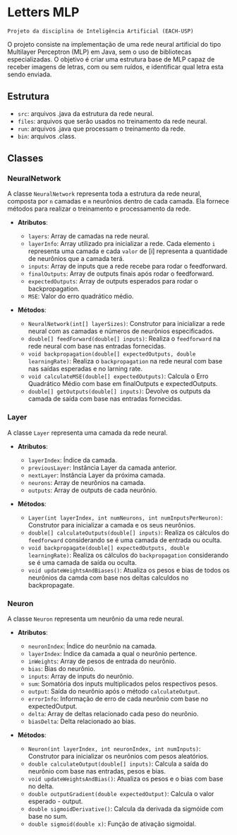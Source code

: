 # Letters MLP
    Projeto da disciplina de Inteligência Artificial (EACH-USP)

O projeto consiste na implementação de uma rede neural artificial do tipo Multilayer Perceptron (MLP) em Java, sem o uso de bibliotecas especializadas. O objetivo é criar uma estrutura base de MLP capaz de receber imagens de letras, com ou sem ruídos, e identificar qual letra esta sendo enviada.

## Estrutura

- `src`: arquivos .java da estrutura da rede neural.
- `files`: arquivos que serão usados no treinamento da rede neural.
- `run`: arquivos .java que processam o treinamento da rede.
- `bin`: arquivos .class.

## Classes

### NeuralNetwork
A classe `NeuralNetwork` representa toda a estrutura da rede neural, composta por `n` camadas e `m` neurônios dentro de cada camada. Ela fornece métodos para realizar o treinamento e processamento da rede.
- **Atributos**:
  - `layers`: Array de camadas na rede neural.
  - `layerInfo`: Array utilizado pra inicializar a rede. Cada elemento `i` representa uma camada e cada `valor` de [i] representa a quantidade de neurônios que a camada terá.
  - `inputs`: Array de inputs que a rede recebe para rodar o feedforward.
  - `finalOutputs`: Array de outputs finais após rodar o feedforward.
  - `expectedOutputs`: Array de outputs esperados para rodar o backpropagation.
  - `MSE`: Valor do erro quadrático médio.

- **Métodos**:
  - `NeuralNetwork(int[] layerSizes)`: Construtor para inicializar a rede neural com as camadas e números de neurônios especificados.
  - `double[] feedForward(double[] inputs)`: Realiza o `feedforward` na rede neural com base nas entradas fornecidas.
  - `void backpropagation(double[] expectedOutputs, double learningRate)`: Realiza o `backpropagation` na rede neural com base nas saídas esperadas e no larning rate.
  - `void calculateMSE(double[] expectedOutputs)`: Calcula o Erro Quadrático Médio com base em finalOutputs e expectedOutputs.
  - `double[] getOutputs(double[] inputs)`: Devolve os outputs da camada de saída com base nas entradas fornecidas.

### Layer
A classe `Layer` representa uma camada da rede neural.
- **Atributos**:
  - `layerIndex`: Índice da camada.
  - `previousLayer`: Instância Layer da camada anterior.
  - `nextLayer`: Instância Layer da próxima camada.
  - `neurons`: Array de neurônios na camada.
  - `outputs`: Array de outputs de cada neurônio.

- **Métodos**:
  - `Layer(int layerIndex, int numNeurons, int numInputsPerNeuron)`: Construtor para inicializar a camada e os seus neurônios.
  - `double[] calculateOutputs(double[] inputs)`: Realiza os cálculos do  `feedforward` considerando se é uma camada de entrada ou oculta.
  - `void backpropagate(double[] expectedOutputs, double learningRate)`: Realiza os cálculos do  `backpropagation` considerando se é uma camada de saída ou oculta.
  - `void updateWeightsAndBiases()`: Atualiza os pesos e bias de todos os neurônios da camda com base nos deltas calculdos no backpropagate.

### Neuron
A classe `Neuron` representa um neurônio da uma rede neural.
- **Atributos**:
  - `neuronIndex`: Índice do neurônio na camada.
  - `layerIndex`: Índice da camada a qual o neurônio pertence.
  - `inWeights`: Array de pesos de entrada do neurônio.
  - `bias`: Bias do neurônio.
  - `inputs`: Array de inputs do neurônio.
  - `sum`: Somatória dos inputs multiplicados pelos respectivos pesos.
  - `output`: Saída do neurônio após o método `calculateOutput`.
  - `errorInfo`: Informação de erro de cada neurônio com base no expectedOutput.
  - `delta`: Array de deltas relacionado cada peso do neurônio.
  - `biasDelta`: Delta relacionado ao bias.

- **Métodos**:
  - `Neuron(int layerIndex, int neuronIndex, int numInputs)`: Construtor para inicializar os neurônios com pesos aleatórios.
  - `double calculateOutput(double[] inputs)`: Calcula a saída do neurônio com base nas entradas, pesos e bias.
  - `void updateWeightsAndBias()`: Atualiza os pesos e o bias com base no delta.
  - `double outputGradient(double expectedOutput)`: Calcula o valor esperado - output.
  - `double sigmoidDerivative()`: Calcula da derivada da sigmóide com base no sum.
  - `double sigmoid(double x)`: Função de ativação sigmoidal.